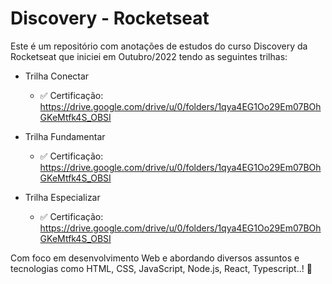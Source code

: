 # Discovery - Rocketseat

 Este é um repositório com anotações de estudos do curso Discovery da Rocketseat que iniciei em Outubro/2022 tendo as seguintes trilhas:
 
  * Trilha Conectar
    - ✅ Certificação: https://drive.google.com/drive/u/0/folders/1qya4EG1Oo29Em07BOhGKeMtfk4S_OBSI

  * Trilha Fundamentar
    - ✅ Certificação: https://drive.google.com/drive/u/0/folders/1qya4EG1Oo29Em07BOhGKeMtfk4S_OBSI

  * Trilha Especializar
    - ✅ Certificação: https://drive.google.com/drive/u/0/folders/1qya4EG1Oo29Em07BOhGKeMtfk4S_OBSI

 Com foco em desenvolvimento Web e abordando diversos assuntos e tecnologias como HTML, CSS, JavaScript, Node.js, React, Typescript..! 🚀
